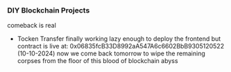 ### DIY Blockchain Projects

comeback is real

- Tocken Transfer finally working lazy enough to deploy the frontend but contract is live at: 0x06835fcB33D8992aA547A6c6602BbB9305120522 (10-10-2024)
now we come back tomorrow to wipe the remaining corpses from the floor of this blood of blockchain abyss